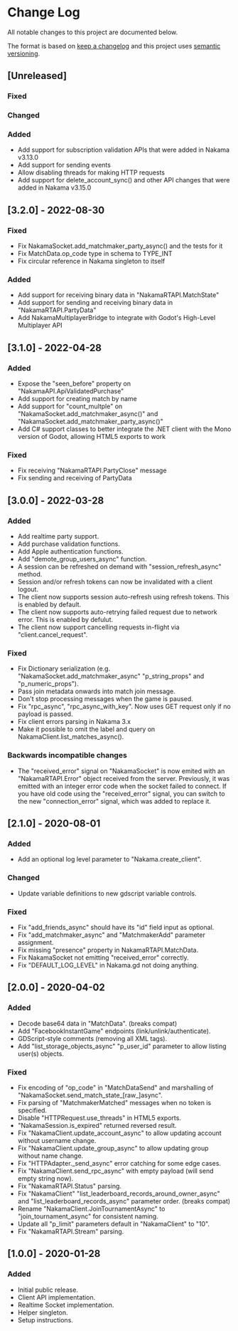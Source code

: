 # Change Log
All notable changes to this project are documented below.

The format is based on [keep a changelog](http://keepachangelog.com/) and this project uses [semantic versioning](http://semver.org/).

## [Unreleased]

### Fixed

### Changed

### Added

- Add support for subscription validation APIs that were added in Nakama v3.13.0
- Add support for sending events
- Allow disabling threads for making HTTP requests
- Add support for delete_account_sync() and other API changes that were added in Nakama v3.15.0

## [3.2.0] - 2022-08-30

### Fixed

- Fix NakamaSocket.add_matchmaker_party_async() and the tests for it
- Fix MatchData.op_code type in schema to TYPE_INT
- Fix circular reference in Nakama singleton to itself

### Added

- Add support for receiving binary data in "NakamaRTAPI.MatchState"
- Add support for sending and receiving binary data in "NakamaRTAPI.PartyData"
- Add NakamaMultiplayerBridge to integrate with Godot's High-Level Multiplayer API

## [3.1.0] - 2022-04-28

### Added

- Expose the "seen_before" property on "NakamaAPI.ApiValidatedPurchase"
- Add support for creating match by name
- Add support for "count_multple" on "NakamaSocket.add_matchmaker_async()" and "NakamaSocket.add_matchmaker_party_async()"
- Add C# support classes to better integrate the .NET client with the Mono version of Godot, allowing HTML5 exports to work

### Fixed

- Fix receiving "NakamaRTAPI.PartyClose" message
- Fix sending and receiving of PartyData

## [3.0.0] - 2022-03-28

### Added

- Add realtime party support.
- Add purchase validation functions.
- Add Apple authentication functions.
- Add "demote_group_users_async" function.
- A session can be refreshed on demand with "session_refresh_async" method.
- Session and/or refresh tokens can now be invalidated with a client logout.
- The client now supports session auto-refresh using refresh tokens. This is enabled by default.
- The client now supports auto-retrying failed request due to network error. This is enabled by defulut.
- The client now support cancelling requests in-flight via "client.cancel_request".

### Fixed

- Fix Dictionary serialization (e.g. "NakamaSocket.add_matchmaker_async" "p_string_props" and "p_numeric_props").
- Pass join metadata onwards into match join message.
- Don't stop processing messages when the game is paused.
- Fix "rpc_async", "rpc_async_with_key". Now uses GET request only if no payload is passed.
- Fix client errors parsing in Nakama 3.x
- Make it possible to omit the label and query on NakamaClient.list_matches_async().

### Backwards incompatible changes

- The "received_error" signal on "NakamaSocket" is now emited with an "NakamaRTAPI.Error" object received from the server.
  Previously, it was emitted with an integer error code when the socket failed to connect.
  If you have old code using the "received_error" signal, you can switch to the new "connection_error" signal, which was added to replace it.

## [2.1.0] - 2020-08-01

### Added

- Add an optional log level parameter to "Nakama.create_client".

### Changed

- Update variable definitions to new gdscript variable controls.

### Fixed

- Fix "add_friends_async" should have its "id" field input as optional.
- Fix "add_matchmaker_async" and "MatchmakerAdd" parameter assignment.
- Fix missing "presence" property in NakamaRTAPI.MatchData.
- Fix NakamaSocket not emitting "received_error" correctly.
- Fix "DEFAULT_LOG_LEVEL" in Nakama.gd not doing anything.

## [2.0.0] - 2020-04-02

### Added

- Decode base64 data in "MatchData". (breaks compat)
- Add "FacebookInstantGame" endpoints (link/unlink/authenticate).
- GDScript-style comments (removing all XML tags).
- Add "list_storage_objects_async" "p_user_id" parameter to allow listing user(s) objects.

### Fixed

- Fix encoding of "op_code" in "MatchDataSend" and marshalling of "NakamaSocket.send_match_state_[raw_]async".
- Fix parsing of "MatchmakerMatched" messages when no token is specified.
- Disable "HTTPRequest.use_threads" in HTML5 exports.
- "NakamaSession.is_expired" returned reversed result.
- Fix "NakamaClient.update_account_async" to allow updating account without username change.
- Fix "NakamaClient.update_group_async" to allow updating group without name change.
- Fix "HTTPAdapter._send_async" error catching for some edge cases.
- Fix "NakamaClient.send_rpc_async" with empty payload (will send empty string now).
- Fix "NakamaRTAPI.Status" parsing.
- Fix "NakamaClient" "list_leaderboard_records_around_owner_async" and "list_leaderboard_records_async" parameter order. (breaks compat)
- Rename "NakamaClient.JoinTournamentAsync" to "join_tournament_async" for consistent naming.
- Update all "p_limit" parameters default in "NakamaClient" to "10".
- Fix "NakamaRTAPI.Stream" parsing.

## [1.0.0] - 2020-01-28
### Added
- Initial public release.
- Client API implementation.
- Realtime Socket implementation.
- Helper singleton.
- Setup instructions.
